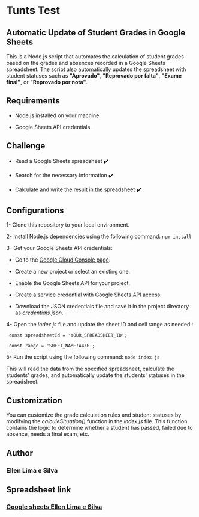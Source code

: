 # Tunts Test 

## Automatic Update of Student Grades in Google Sheets
This is a Node.js script that automates the calculation of student grades based on the grades and absences recorded in a 
Google Sheets spreadsheet. The script also automatically updates the spreadsheet with student statuses such as 
**"Aprovado"**, **"Reprovado por falta"**, **"Exame final"**, or **"Reprovado por nota"**.

## Requirements

- Node.js installed on your machine.
  
- Google Sheets API credentials.

## Challenge

- Read a Google Sheets spreadsheet :heavy_check_mark:
  
- Search for the necessary information :heavy_check_mark:

- Calculate and write the result in the spreadsheet :heavy_check_mark:

## Configurations
1- Clone this repository to your local environment.

2- Install Node.js dependencies using the following command:
```npm install ```

3- Get your Google Sheets API credentials:
  
 - Go to the [Google Cloud Console page](https://console.cloud.google.com/).
  
 - Create a new project or select an existing one.

 - Enable the Google Sheets API for your project.

 - Create a service credential with Google Sheets API access.

 - Download the JSON credentials file and save it in the project directory as _credentials.json_.


 4- Open the _index.js_ file and update the sheet ID and cell range as needed :
   
```
 const spreadsheetId = 'YOUR_SPREADSHEET_ID';

 const range = 'SHEET_NAME!A4:H';
```

5- Run the script using the following command:
```node index.js```

This will read the data from the specified spreadsheet, calculate the students' grades, and automatically update the students' statuses in the spreadsheet.

## Customization

You can customize the grade calculation rules and student statuses by modifying the _calculeSituation()_ function in the _index.js_ file. This function contains the logic to determine whether a student has passed, failed due to absence, needs a final exam, etc.

## Author

### Ellen Lima e Silva

## Spreadsheet link

### [Google sheets Ellen Lima e Silva](https://docs.google.com/spreadsheets/d/1uvGyCnl2RqYw-x2fljbLVjmd2vR6ZT9d3h3mfEHMPRE/edit?usp=sharing)

